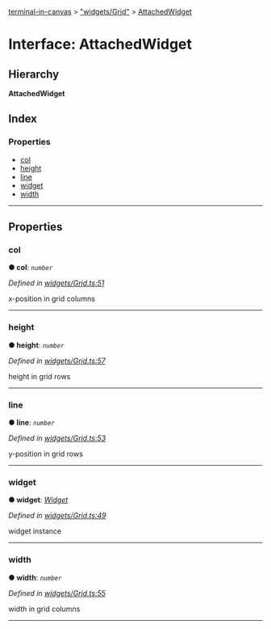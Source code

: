 [terminal-in-canvas](../README.md) > ["widgets/Grid"](../modules/_widgets_grid_.md) > [AttachedWidget](../interfaces/_widgets_grid_.attachedwidget.md)

# Interface: AttachedWidget

## Hierarchy

**AttachedWidget**

## Index

### Properties

* [col](_widgets_grid_.attachedwidget.md#col)
* [height](_widgets_grid_.attachedwidget.md#height)
* [line](_widgets_grid_.attachedwidget.md#line)
* [widget](_widgets_grid_.attachedwidget.md#widget)
* [width](_widgets_grid_.attachedwidget.md#width)

---

## Properties

<a id="col"></a>

###  col

**● col**: *`number`*

*Defined in [widgets/Grid.ts:51](https://github.com/danikaze/terminal-in-canvas/blob/bacbdf6/src/widgets/Grid.ts#L51)*

x-position in grid columns

___
<a id="height"></a>

###  height

**● height**: *`number`*

*Defined in [widgets/Grid.ts:57](https://github.com/danikaze/terminal-in-canvas/blob/bacbdf6/src/widgets/Grid.ts#L57)*

height in grid rows

___
<a id="line"></a>

###  line

**● line**: *`number`*

*Defined in [widgets/Grid.ts:53](https://github.com/danikaze/terminal-in-canvas/blob/bacbdf6/src/widgets/Grid.ts#L53)*

y-position in grid rows

___
<a id="widget"></a>

###  widget

**● widget**: *[Widget](../classes/_widget_.widget.md)*

*Defined in [widgets/Grid.ts:49](https://github.com/danikaze/terminal-in-canvas/blob/bacbdf6/src/widgets/Grid.ts#L49)*

widget instance

___
<a id="width"></a>

###  width

**● width**: *`number`*

*Defined in [widgets/Grid.ts:55](https://github.com/danikaze/terminal-in-canvas/blob/bacbdf6/src/widgets/Grid.ts#L55)*

width in grid columns

___

